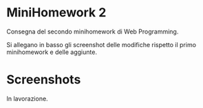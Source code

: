 # MiniHomework 2
Consegna del secondo minihomework di Web Programming.

Si allegano in basso gli screenshot delle modifiche rispetto il primo minihomework e delle aggiunte.

# Screenshots

In lavorazione.

